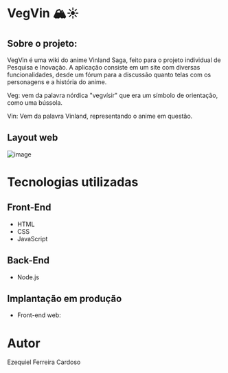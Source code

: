 # VegVin 🏔️☀️

## Sobre o projeto: 

VegVin é uma wiki do anime Vinland Saga, feito para o projeto individual de Pesquisa e Inovação. 
A aplicação consiste em um site com diversas funcionalidades, desde um fórum para a discussão quanto telas com os personagens e a história do anime.

Veg: vem da palavra nórdica "vegvísir" que era um símbolo de orientação, como uma bússola.

Vin: Vem da palavra Vinland, representando o anime em questão.


## Layout web
![image](https://github.com/user-attachments/assets/efc046eb-d93e-4603-8c9c-770bd3ea336a)

# Tecnologias utilizadas
## Front-End
- HTML 
- CSS
- JavaScript

## Back-End
- Node.js

## Implantação em produção
- Front-end web: 

# Autor

Ezequiel Ferreira Cardoso

